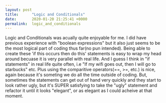 ```yaml
---
layout: post
title:      "Logic and Conditionals"
date:       2020-01-20 21:25:41 +0000
permalink:  logic_and_conditionals
---
```



Logic and Conditionals was acually quite enjoyable for me. I did have previous experience with "boolean expressions" but it also just seems to be the most logical part of coding thus far(no pun intended). Being able to create these 'if this occurs then do this' statements is easy to wrap my head around becuase it is very parallel with real life. And I guess I think in "if statements" in real life quite often, i.e "If my wifi goes out, then I will go to starbucks" etc. Plus using the comparitive operators(==, >=, etc.) is nice, again because it's someting we do all the time outside of coding. But, sometimes the statements can get out of hand very quickly and they start to look rather ugly, but it's SUPER satisfying to take the "ugly" statement and refactor it until it looks "elegant", or as elegant as I could acheive at that moment.
